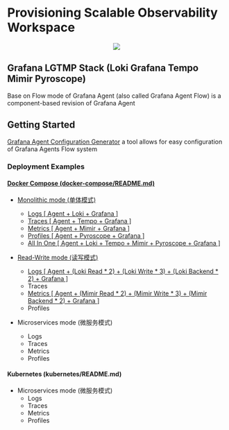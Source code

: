 # Provisioning Scalable Observability Workspace

<p align="center">

<a href="https://github.com/qclaogui/codelab-monitoring/actions/workflows/ci.yml">
  <img src="https://github.com/qclaogui/codelab-monitoring/actions/workflows/ci.yml/badge.svg">
</a>

</p>

## Grafana LGTMP Stack (Loki Grafana Tempo Mimir Pyroscope) 

Base on Flow mode of Grafana Agent (also called Grafana Agent Flow) is a component-based revision of Grafana Agent

## Getting Started

[Grafana Agent Configuration Generator](https://github.com/grafana/agent-configurator) a tool allows for easy configuration of Grafana Agents Flow system

### Deployment Examples

#### [Docker Compose (docker-compose/README.md)](docker-compose/README.md)

- [Monolithic mode (单体模式)](./docker-compose/monolithic-mode/README.md)
  - [Logs [ Agent + Loki + Grafana ]](./docker-compose/monolithic-mode/logs/docker-compose.yaml)
  - [Traces [ Agent + Tempo + Grafana ]](./docker-compose/monolithic-mode/traces/docker-compose.yaml)
  - [Metrics [ Agent + Mimir + Grafana ]](./docker-compose/monolithic-mode/metrics/docker-compose.yaml)
  - [Profiles [ Agent + Pyroscope + Grafana ]](./docker-compose/monolithic-mode/profiles/docker-compose.yaml)
  - [All In One [ Agent + Loki + Tempo + Mimir + Pyroscope + Grafana ]](./docker-compose/monolithic-mode/all-in-one/docker-compose.yaml)

- [Read-Write mode (读写模式)](./docker-compose/read-write-mode/README.md)
  - [Logs [ Agent + (Loki Read * 2) + (Loki Write * 3) + (Loki Backend * 2) + Grafana ]](./docker-compose/read-write-mode/logs)
  - Traces
  - [Metrics [ Agent + (Mimir Read * 2) + (Mimir Write * 3) + (Mimir Backend * 2) + Grafana ]](./docker-compose/read-write-mode/metrics)
  - Profiles

- Microservices mode (微服务模式)
  - Logs
  - Traces
  - Metrics
  - Profiles

#### Kubernetes (kubernetes/README.md)

- Microservices mode (微服务模式)
  - Logs
  - Traces
  - Metrics
  - Profiles